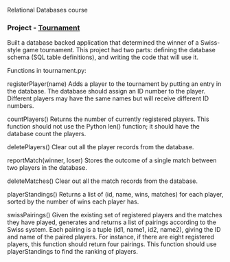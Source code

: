 

Relational Databases course


### Project - [Tournament](https://github.com/BMariscal/Intro-to-Relational-Databases/blob/master/vagrant/README.md)

Built a database backed application that determined the winner of a Swiss-style game tournament. 
This project had two parts: defining the database schema (SQL table definitions), and writing the code 	that will use it.
  
Functions in tournament.py:

  registerPlayer(name)
      Adds a player to the tournament by putting an entry in the database. The database should assign
      an ID number to the player. Different players may have the same names but will receive different ID numbers.

  countPlayers()
    Returns the number of currently registered players. This function should not use the Python len() function;
    it should have the database count the players.

  deletePlayers()
    Clear out all the player records from the database.

  reportMatch(winner, loser)
    Stores the outcome of a single match between two players in the database.

  deleteMatches()
    Clear out all the match records from the database.

  playerStandings()
    Returns a list of (id, name, wins, matches) for each player, sorted by the number of wins each player has.

  swissPairings()
    Given the existing set of registered players and the matches they have played, 
    generates and returns a list of pairings according to the Swiss system. Each pairing
    is a tuple (id1, name1, id2, name2), giving the ID and name of the paired players. 
    For instance, if there are eight registered players, this function should return 
    four pairings. This function should use playerStandings to find the ranking of players.
    
    
